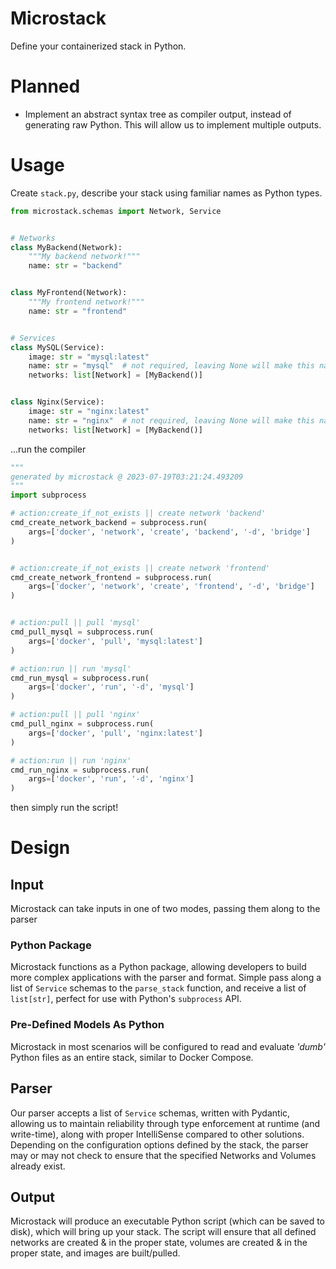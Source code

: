 # Microstack
Define your containerized stack in Python.

# Planned
* Implement an abstract syntax tree as compiler 
  output, instead of generating raw Python. This 
  will allow us to implement multiple outputs.


# Usage
Create `stack.py`, describe your stack using familiar names as Python types.
```python
from microstack.schemas import Network, Service


# Networks
class MyBackend(Network):
    """My backend network!"""
    name: str = "backend"


class MyFrontend(Network):
    """My frontend network!"""
    name: str = "frontend"


# Services
class MySQL(Service):
    image: str = "mysql:latest"
    name: str = "mysql"  # not required, leaving None will make this name lowercase
    networks: list[Network] = [MyBackend()]


class Nginx(Service):
    image: str = "nginx:latest"
    name: str = "nginx"  # not required, leaving None will make this name lowercase
    networks: list[Network] = [MyBackend()]
```
...run the compiler
```python
"""
generated by microstack @ 2023-07-19T03:21:24.493209
"""
import subprocess

# action:create_if_not_exists || create network 'backend'
cmd_create_network_backend = subprocess.run(
    args=['docker', 'network', 'create', 'backend', '-d', 'bridge']
)


# action:create_if_not_exists || create network 'frontend'
cmd_create_network_frontend = subprocess.run(
    args=['docker', 'network', 'create', 'frontend', '-d', 'bridge']
)


# action:pull || pull 'mysql'
cmd_pull_mysql = subprocess.run(
    args=['docker', 'pull', 'mysql:latest']
)

# action:run || run 'mysql'
cmd_run_mysql = subprocess.run(
    args=['docker', 'run', '-d', 'mysql']
)

# action:pull || pull 'nginx'
cmd_pull_nginx = subprocess.run(
    args=['docker', 'pull', 'nginx:latest']
)

# action:run || run 'nginx'
cmd_run_nginx = subprocess.run(
    args=['docker', 'run', '-d', 'nginx']
)

```
then simply run the script!



# Design


## Input
Microstack can take inputs in one of two modes, passing them along to the parser

### Python Package
Microstack functions as a Python package, allowing developers to build more complex applications with the parser and
format. Simple pass along a list of `Service` schemas to the `parse_stack` function, and receive a list of `list[str]`,
perfect for use with Python's `subprocess` API.

### Pre-Defined Models As Python
Microstack in most scenarios will be configured to read and evaluate *'dumb'* Python files as an entire stack, similar 
to Docker Compose.


## Parser
Our parser accepts a list of `Service` schemas, written with Pydantic, allowing us to maintain reliability through
type enforcement at runtime (and write-time), along with proper IntelliSense compared to other solutions. Depending on
the configuration options defined by the stack, the parser may or may not check to ensure that the specified Networks
and Volumes already exist.


## Output
Microstack will produce an executable Python script (which can be saved to disk), which will bring up your stack. The script
will ensure that all defined networks are created & in the proper state, volumes are created & in the proper state, and
images are built/pulled.
